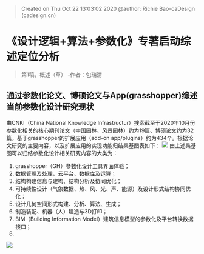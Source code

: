 


> Created on Thu Oct 22 13:03:02 2020 @author: Richie Bao-caDesign (cadesign.cn)
# 《设计逻辑+算法+参数化》专著启动综述定位分析
> 第1稿，概述（草） -作者：包瑞清
## 通过参数化论文、博硕论文与App(grasshopper)综述当前参数化设计研究现状
由CNKI（China National Knowledge Infrastructur）搜索截至于2020年10月份参数化相关的核心期刊论文（中国园林、风景园林）约为19篇、博硕论文约为32篇，基于grasshopper的扩展应用（add-on app/plugins）约为434个。根据论文研究的主要内容，以及扩展应用的实现功能归结桑基图表如下：
![](https://github.com/richieBao/python-urbanPlanning/blob/master/images/parametrization_01.jpg)
由上述桑基图可以归结参数化设计相关研究内容的大类为：
1. grasshopper（GH）参数化设计工具界面体验；
2. 数据管理及处理，云平台、数据库及运算；
3. 结构构建信息与建构、结构分析及协同优化；
4. 可持续性设计（气象数据、热、风、光、声、能源）及设计形式结构协同优化；
5. 设计几何空间形式构建、分析、算法、生成；
6. 制造装配、机器（人）建造与3D打印；
7. BIM（Building Information Model）建筑信息模型的参数化及平台转换数据接口；
8. 


![](https://github.com/richieBao/python-urbanPlanning/blob/master/images/parametrization_02.jpg)
<!--stackedit_data:
eyJoaXN0b3J5IjpbNzY5NTI3NzYsMTMwMzUxNjI1NCwxNzg5Mj
k0NjksLTE2NTYzMTk2NzMsMTQ2MjkwNjI3Niw3MzA5OTgxMTZd
fQ==
-->
